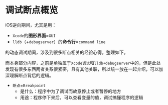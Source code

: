 # 调试断点概览

iOS逆向期间，尤其是用：

* `Xcode`的**图形界面**=`GUI`
* `lldb`（+`debugserver`）的**命令行**=`command line`

的动态调试期间，涉及到很多断点相关的经验心得，整理如下。

而本身部分内容，之前是单独属于`Xcode调试`和`lldb+debugserver`中的，但是此处发现有很多东西两者关系很紧密，且有其他关联，所以统一放在一起介绍，可以加深理解断点背后的逻辑。

* `断点`=`Breakpoint`
  * 是什么：程序中为了调试而故意停止或者暂停的地方
  * 用途：程序停下来后，可以查看变量的值，调试搞懂程序的逻辑

